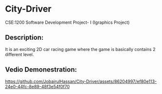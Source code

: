 # City-Driver
CSE:1200 Software Development Project- I (Igraphics Project)

## Description:
 It is an exciting 2D car racing game where the game is basically contains 2 different level.
## Vedio Demonestration:

https://github.com/JobairulHassan/City-Driver/assets/86204997/ef80e113-24e0-44fc-8e89-48f3e54f0f70

